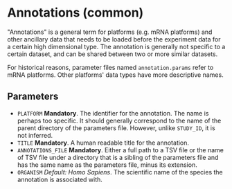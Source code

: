 Annotations (common)
====================

"Annotations" is a general term for platforms (e.g. mRNA platforms) and other
ancillary data that needs to be loaded before the experiment data for a certain
high dimensional type. The annotation is generally not specific to a certain
dataset, and can be shared between two or more similar datasets.

For historical reasons, parameter files named `annotation.params` refer to mRNA
platforms. Other platforms' data types have more descriptive names.

Parameters
----------

- `PLATFORM` **Mandatory**. The identifier for the annotation. The name is
  perhaps too specific. It should generally correspond to the name of the parent
  directory of the parameters file. However, unlike `STUDY_ID`, it is not
  inferred.
- `TITLE` **Mandatory**. A human readable title for the annotation.
- `ANNOTATIONS_FILE` **Mandatory**. Either a full path to a TSV file or the name
  of TSV file under a directory that is a sibling of the parameters file and has
  the same name as the parameters file, minus its extension.
- `ORGANISM` _Default: Homo Sapiens_. The scientific name of the species the annotation is associated
  with.

<!-- vim: tw=80 et ft=markdown spell:
-->
